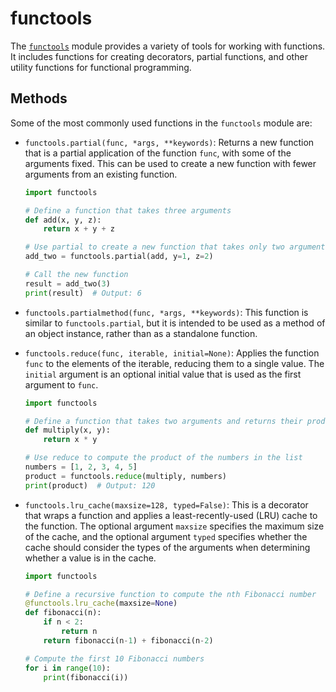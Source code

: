 # functools

The [`functools`](https://docs.python.org/3/library/functools.html) module
provides a variety of tools for working with functions. It includes functions
for creating decorators, partial functions, and other utility functions for
    functional programming.

## Methods

Some of the most commonly used functions in the `functools` module are:

- `functools.partial(func, *args, **keywords)`: Returns a new function that is
  a partial application of the function `func`, with some of the arguments
  fixed. This can be used to create a new function with fewer arguments from an
  existing function.

  ```python
  import functools

  # Define a function that takes three arguments
  def add(x, y, z):
      return x + y + z

  # Use partial to create a new function that takes only two arguments
  add_two = functools.partial(add, y=1, z=2)

  # Call the new function
  result = add_two(3)
  print(result)  # Output: 6
  ```

- `functools.partialmethod(func, *args, **keywords)`: This function is similar
  to `functools.partial`, but it is intended to be used as a method of an
  object instance, rather than as a standalone function.

- `functools.reduce(func, iterable, initial=None)`: Applies the function `func`
  to the elements of the iterable, reducing them to a single value. The
  `initial` argument is an optional initial value that is used as the first
  argument to `func`.

  ```python
  import functools

  # Define a function that takes two arguments and returns their product
  def multiply(x, y):
      return x * y

  # Use reduce to compute the product of the numbers in the list
  numbers = [1, 2, 3, 4, 5]
  product = functools.reduce(multiply, numbers)
  print(product)  # Output: 120
  ```

- `functools.lru_cache(maxsize=128, typed=False)`: This is a decorator that
  wraps a function and applies a least-recently-used (LRU) cache to the
  function. The optional argument `maxsize` specifies the maximum size of the
  cache, and the optional argument `typed` specifies whether the cache should
  consider the types of the arguments when determining whether a value is in
  the cache.

  ```python
  import functools

  # Define a recursive function to compute the nth Fibonacci number
  @functools.lru_cache(maxsize=None)
  def fibonacci(n):
      if n < 2:
          return n
      return fibonacci(n-1) + fibonacci(n-2)

  # Compute the first 10 Fibonacci numbers
  for i in range(10):
      print(fibonacci(i))
  ```
